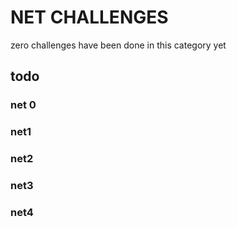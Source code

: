 # NET CHALLENGES

zero challenges have been done in this category yet


## todo

### net 0


### net1

### net2


### net3


### net4
